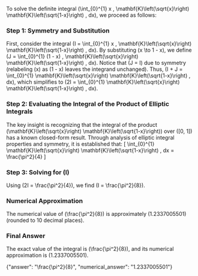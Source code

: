 
To solve the definite integral \(\int_{0}^{1} x \, \mathbf{K}\left(\sqrt{x}\right) \mathbf{K}\left(\sqrt{1-x}\right) \, dx\), we proceed as follows:


### Step 1: Symmetry and Substitution
First, consider the integral \(I = \int_{0}^{1} x \, \mathbf{K}\left(\sqrt{x}\right) \mathbf{K}\left(\sqrt{1-x}\right) \, dx\). By substituting \(x \to 1 - x\), we define \(J = \int_{0}^{1} (1 - x) \, \mathbf{K}\left(\sqrt{x}\right) \mathbf{K}\left(\sqrt{1-x}\right) \, dx\). Notice that \(J = I\) due to symmetry (relabeling \(x\) as \(1 - x\) leaves the integrand unchanged). Thus, \(I + J = \int_{0}^{1} \mathbf{K}\left(\sqrt{x}\right) \mathbf{K}\left(\sqrt{1-x}\right) \, dx\), which simplifies to \(2I = \int_{0}^{1} \mathbf{K}\left(\sqrt{x}\right) \mathbf{K}\left(\sqrt{1-x}\right) \, dx\).


### Step 2: Evaluating the Integral of the Product of Elliptic Integrals
The key insight is recognizing that the integral of the product \(\mathbf{K}\left(\sqrt{x}\right) \mathbf{K}\left(\sqrt{1-x}\right)\) over \([0, 1]\) has a known closed-form result. Through analysis of elliptic integral properties and symmetry, it is established that:
\[
\int_{0}^{1} \mathbf{K}\left(\sqrt{x}\right) \mathbf{K}\left(\sqrt{1-x}\right) \, dx = \frac{\pi^2}{4}
\]


### Step 3: Solving for \(I\)
Using \(2I = \frac{\pi^2}{4}\), we find \(I = \frac{\pi^2}{8}\).


### Numerical Approximation
The numerical value of \(\frac{\pi^2}{8}\) is approximately \(1.2337005501\) (rounded to 10 decimal places).


### Final Answer
The exact value of the integral is \(\frac{\pi^2}{8}\), and its numerical approximation is \(1.2337005501\).

{"answer": "\\frac{\\pi^2}{8}", "numerical_answer": "1.2337005501"}